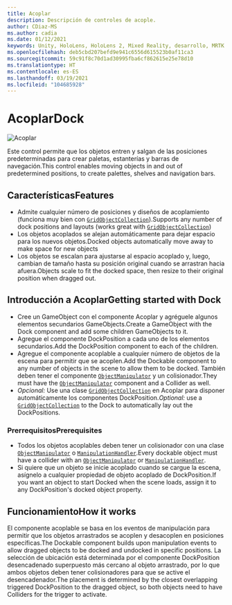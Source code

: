 ```yaml
---
title: Acoplar
description: Descripción de controles de acople.
author: CDiaz-MS
ms.author: cadia
ms.date: 01/12/2021
keywords: Unity, HoloLens, HoloLens 2, Mixed Reality, desarrollo, MRTK
ms.openlocfilehash: deb5cbd207befd9e941c6556d615523b0af11ca3
ms.sourcegitcommit: 59c91f8c70d1ad30995fba6cf862615e25e78d10
ms.translationtype: HT
ms.contentlocale: es-ES
ms.lasthandoff: 03/19/2021
ms.locfileid: "104685928"
---
```

# <a name="dock"></a><span data-ttu-id="04229-104">Acoplar</span><span class="sxs-lookup"><span data-stu-id="04229-104">Dock</span></span>

![Acoplar](../images/dock/MRTK_UX_Dock_Main.png)

<span data-ttu-id="04229-106">Este control permite que los objetos entren y salgan de las posiciones predeterminadas para crear paletas, estanterías y barras de navegación.</span><span class="sxs-lookup"><span data-stu-id="04229-106">This control enables moving objects in and out of predetermined positions, to create palettes, shelves and navigation bars.</span></span>

## <a name="features"></a><span data-ttu-id="04229-107">Características</span><span class="sxs-lookup"><span data-stu-id="04229-107">Features</span></span>

- <span data-ttu-id="04229-108">Admite cualquier número de posiciones y diseños de acoplamiento (funciona muy bien con [`GridObjectCollection`](xref:Microsoft.MixedReality.Toolkit.Utilities.GridObjectCollection)).</span><span class="sxs-lookup"><span data-stu-id="04229-108">Supports any number of dock positions and layouts (works great with [`GridObjectCollection`](xref:Microsoft.MixedReality.Toolkit.Utilities.GridObjectCollection))</span></span>
- <span data-ttu-id="04229-109">Los objetos acoplados se alejan automáticamente para dejar espacio para los nuevos objetos.</span><span class="sxs-lookup"><span data-stu-id="04229-109">Docked objects automatically move away to make space for new objects</span></span>
- <span data-ttu-id="04229-110">Los objetos se escalan para ajustarse al espacio acoplado y, luego, cambian de tamaño hasta su posición original cuando se arrastran hacia afuera.</span><span class="sxs-lookup"><span data-stu-id="04229-110">Objects scale to fit the docked space, then resize to their original position when dragged out.</span></span>

## <a name="getting-started-with-dock"></a><span data-ttu-id="04229-111">Introducción a Acoplar</span><span class="sxs-lookup"><span data-stu-id="04229-111">Getting started with Dock</span></span>

- <span data-ttu-id="04229-112">Cree un GameObject con el componente Acoplar y agréguele algunos elementos secundarios GameObjects.</span><span class="sxs-lookup"><span data-stu-id="04229-112">Create a GameObject with the Dock component and add some children GameObjects to it.</span></span>
- <span data-ttu-id="04229-113">Agregue el componente DockPosition a cada uno de los elementos secundarios.</span><span class="sxs-lookup"><span data-stu-id="04229-113">Add the DockPosition component to each of the children.</span></span>
- <span data-ttu-id="04229-114">Agregue el componente acoplable a cualquier número de objetos de la escena para permitir que se acoplen.</span><span class="sxs-lookup"><span data-stu-id="04229-114">Add the Dockable component to any number of objects in the scene to allow them to be docked.</span></span> <span data-ttu-id="04229-115">También deben tener el componente [`ObjectManipulator`](xref:Microsoft.MixedReality.Toolkit.UI.ObjectManipulator) y un colisionador.</span><span class="sxs-lookup"><span data-stu-id="04229-115">They must have the [`ObjectManipulator`](xref:Microsoft.MixedReality.Toolkit.UI.ObjectManipulator) component and a Collider as well.</span></span>
- <span data-ttu-id="04229-116">*Opcional:* Use una clase [`GridObjectCollection`](xref:Microsoft.MixedReality.Toolkit.Utilities.GridObjectCollection) en Acoplar para disponer automáticamente los componentes DockPosition.</span><span class="sxs-lookup"><span data-stu-id="04229-116">*Optional:* use a [`GridObjectCollection`](xref:Microsoft.MixedReality.Toolkit.Utilities.GridObjectCollection) to the Dock to automatically lay out the DockPositions.</span></span>

### <a name="prerequisites"></a><span data-ttu-id="04229-117">Prerrequisitos</span><span class="sxs-lookup"><span data-stu-id="04229-117">Prerequisites</span></span>

- <span data-ttu-id="04229-118">Todos los objetos acoplables deben tener un colisionador con una clase [`ObjectManipulator`](xref:Microsoft.MixedReality.Toolkit.UI.ObjectManipulator) o [`ManipulationHandler`](xref:Microsoft.MixedReality.Toolkit.UI.ManipulationHandler).</span><span class="sxs-lookup"><span data-stu-id="04229-118">Every dockable object must have a collider with an [`ObjectManipulator`](xref:Microsoft.MixedReality.Toolkit.UI.ObjectManipulator) or [`ManipulationHandler`](xref:Microsoft.MixedReality.Toolkit.UI.ManipulationHandler).</span></span>
- <span data-ttu-id="04229-119">Si quiere que un objeto se inicie acoplado cuando se cargue la escena, asígnelo a cualquier propiedad de objeto acoplado de DockPosition.</span><span class="sxs-lookup"><span data-stu-id="04229-119">If you want an object to start Docked when the scene loads, assign it to any DockPosition's docked object property.</span></span>

## <a name="how-it-works"></a><span data-ttu-id="04229-120">Funcionamiento</span><span class="sxs-lookup"><span data-stu-id="04229-120">How it works</span></span>

<span data-ttu-id="04229-121">El componente acoplable se basa en los eventos de manipulación para permitir que los objetos arrastrados se acoplen y desacoplen en posiciones específicas.</span><span class="sxs-lookup"><span data-stu-id="04229-121">The Dockable component builds upon manipulation events to allow dragged objects to be docked and undocked in specific positions.</span></span> <span data-ttu-id="04229-122">La selección de ubicación está determinada por el componente DockPosition desencadenado superpuesto más cercano al objeto arrastrado, por lo que ambos objetos deben tener colisionadores para que se active el desencadenador.</span><span class="sxs-lookup"><span data-stu-id="04229-122">The placement is determined by the closest overlapping triggered DockPosition to the dragged object, so both objects need to have Colliders for the trigger to activate.</span></span>
